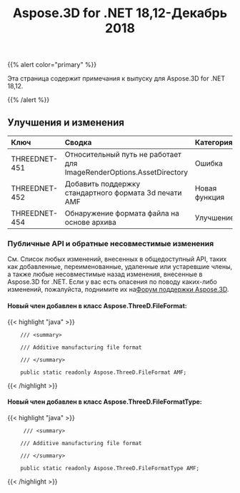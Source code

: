 ﻿---
title: Aspose.3D for .NET 18,12-Декабрь 2018
type: docs
weight: 10
url: /ru/net/aspose-3d-for-net-18-12-december-2018/
---
{{% alert color="primary" %}} 

Эта страница содержит примечания к выпуску для Aspose.3D for .NET 18,12.

{{% /alert %}} 
## **Улучшения и изменения**

|**Ключ**|**Сводка**|**Категория**|
|:- |:- |:- |
|THREEDNET-451|Относительный путь не работает для ImageRenderOptions.AssetDirectory|Ошибка|
|THREEDNET-452|Добавить поддержку стандартного формата 3d печати AMF|Новая функция|
|THREEDNET-454|Обнаружение формата файла на основе архива|Улучшение|
### **Публичные API и обратные несовместимые изменения**
См. Список любых изменений, внесенных в общедоступный API, таких как добавленные, переименованные, удаленные или устаревшие члены, а также любые несовместимые назад изменения, внесенные в Aspose.3D for .NET. Если у вас есть опасения по поводу каких-либо изменений, пожалуйста, поднимите их на[Форум поддержки Aspose.3D](https://forum.aspose.com/c/3d).
#### **Новый член добавлен в класс Aspose.ThreeD.FileFormat:**
{{< highlight "java" >}}

        /// <summary>

        /// Additive manufacturing file format

        /// </summary>

        public static readonly Aspose.ThreeD.FileFormat AMF;

{{< /highlight >}}
#### **Новый член добавлен в класс Aspose.ThreeD.FileFormatType:**
{{< highlight "java" >}}

         /// <summary>

        /// Additive manufacturing file format

        /// </summary>

        public static readonly Aspose.ThreeD.FileFormatType AMF;

{{< /highlight >}}
